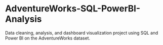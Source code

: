# AdventureWorks-SQL-PowerBI-Analysis
Data cleaning, analysis, and dashboard visualization project using SQL and Power BI on the AdventureWorks dataset.
